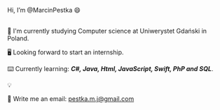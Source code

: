 Hi, I’m @MarcinPestka :smile: 
<br><br>

:open_book: I'm currently studying Computer science at Uniwerystet Gdański in Poland. 

:desktop_computer: Looking forward to start an internship. 


:keyboard:	Currently learning: __*C#, Java, Html, JavaScript, Swift,  PhP and SQL*__.



:bulb:



:envelope_with_arrow:	Write me an email: pestka.m.j@gmail.com

